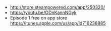 - http://store.steampowered.com/app/250320/
- https://youtu.be/ODnKannNGyk
- Episode 1 free on app store https://itunes.apple.com/us/app/id716238885
